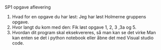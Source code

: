 SP1 opgave aflevering

1. Hvad for en opgave du har løst:
Jeg har løst Holmerne gruppens opgave.
2. Hvor langt du kom med den:
Fik løst opgave 1, 2, 3 ,3a og 5.
3. Hvordan dit program skal eksekvereres, så man kan se det virke
Man kan enten se det i python notebook eller åbne det med Visual studio code.
